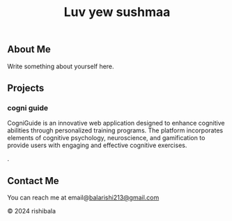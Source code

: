<html lang="en">
<head>
    <meta charset="UTF-8">
    <meta name="viewport" content="width=device-width, initial-scale=1.0">
    <title>My Portfolio</title>
    <link rel="stylesheet" href="styles.css">
</head>
<body>
    <header>
        <h1>Luv  yew sushmaa</h1>
    </header>
    <main>
        <section id="about">
            <h2>About Me</h2>
            <p>Write something about yourself here.</p>
        </section>
        <section id="projects">
            <h2>Projects</h2>
            <div class="project">
                <h3>cogni guide </h3>
                <p>CogniGuide is an innovative web application designed to enhance cognitive abilities through personalized training programs. The platform incorporates elements of cognitive psychology, neuroscience, and gamification to provide users with engaging and effective cognitive exercises.

.</p>
            </div>
            <!-- Add more projects here -->
        </section>
        <section id="contact">
            <h2>Contact Me</h2>
            <p>You can reach me at email@balarishi213@gmail.com</p>
        </section>
    </main>
    <footer>
        <p>&copy; 2024 rishibala</p>
    </footer>
</body>
</html>
